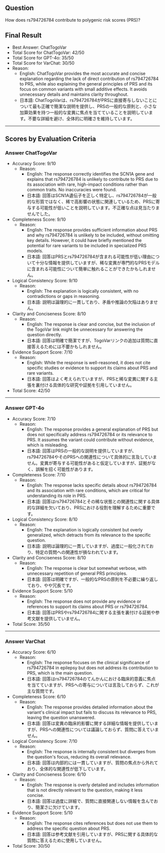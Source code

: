 ## Question

How does rs794726784 contribute to polygenic risk scores (PRS)?

## Final Result

- Best Answer: ChatTogoVar
- Total Score for ChatTogoVar: 42/50
- Total Score for GPT-4o: 35/50
- Total Score for VarChat: 30/50
- Reason:
  - English: ChatTogoVar provides the most accurate and concise explanation regarding the lack of direct contribution of rs794726784 to PRS, while also explaining the general principles of PRS and its focus on common variants with small additive effects. It avoids unnecessary details and maintains clarity throughout.
  - 日本語: ChatTogoVarは、rs794726784がPRSに直接寄与しないことについて最も正確で簡潔な説明を提供し、PRSの一般的な原則と、小さな加算効果を持つ一般的な変異に焦点を当てていることを説明しています。不要な詳細を避け、全体的に明確さを維持しています。

---

## Scores by Evaluation Criteria

### Answer ChatTogoVar
- Accuracy Score: 9/10
  - Reason: 
    - English: The response correctly identifies the SCN1A gene and explains that rs794726784 is unlikely to contribute to PRS due to its association with rare, high-impact conditions rather than common traits. No inaccuracies were found.
    - 日本語: 回答はSCN1A遺伝子を正しく特定し、rs794726784が一般的な形質ではなく、稀で高影響の状態に関連しているため、PRSに寄与する可能性が低いことを説明しています。不正確な点は見当たりませんでした。
- Completeness Score: 9/10
  - Reason: 
    - English: The response provides sufficient information about PRS and why rs794726784 is unlikely to be included, without omitting key details. However, it could have briefly mentioned the potential for rare variants to be included in specialized PRS models.
    - 日本語: 回答はPRSとrs794726784が含まれる可能性が低い理由について十分な情報を提供していますが、稀な変異が専門的なPRSモデルに含まれる可能性について簡単に触れることができたかもしれません。
- Logical Consistency Score: 9/10
  - Reason: 
    - English: The explanation is logically consistent, with no contradictions or gaps in reasoning.
    - 日本語: 説明は論理的に一貫しており、矛盾や推論の欠陥はありません。
- Clarity and Conciseness Score: 8/10
  - Reason: 
    - English: The response is clear and concise, but the inclusion of the TogoVar link might be unnecessary for answering the question directly.
    - 日本語: 回答は明確で簡潔ですが、TogoVarリンクの追加は質問に直接答えるためには不要かもしれません。
- Evidence Support Score: 7/10
  - Reason: 
    - English: While the response is well-reasoned, it does not cite specific studies or evidence to support its claims about PRS and rare variants.
    - 日本語: 回答はよく考えられていますが、PRSと稀な変異に関する主張を裏付ける具体的な研究や証拠を引用していません。
- Total Score: 42/50

---

### Answer GPT-4o
- Accuracy Score: 7/10
  - Reason: 
    - English: The response provides a general explanation of PRS but does not specifically address rs794726784 or its relevance to PRS. It assumes the variant could contribute without evidence, which is misleading.
    - 日本語: 回答はPRSの一般的な説明を提供していますが、rs794726784やそのPRSへの関連性について具体的に言及していません。変異が寄与する可能性があると仮定していますが、証拠がなく、誤解を招く可能性があります。
- Completeness Score: 7/10
  - Reason: 
    - English: The response lacks specific details about rs794726784 and its association with rare conditions, which are critical for understanding its role in PRS.
    - 日本語: 回答はrs794726784とその稀な状態との関連性に関する具体的な詳細を欠いており、PRSにおける役割を理解するために重要です。
- Logical Consistency Score: 8/10
  - Reason: 
    - English: The explanation is logically consistent but overly generalized, which detracts from its relevance to the specific question.
    - 日本語: 説明は論理的に一貫していますが、過度に一般化されており、特定の質問への関連性が損なわれています。
- Clarity and Conciseness Score: 8/10
  - Reason: 
    - English: The response is clear but somewhat verbose, with unnecessary repetition of general PRS principles.
    - 日本語: 回答は明確ですが、一般的なPRSの原則を不必要に繰り返しており、やや冗長です。
- Evidence Support Score: 5/10
  - Reason: 
    - English: The response does not provide any evidence or references to support its claims about PRS or rs794726784.
    - 日本語: 回答はPRSやrs794726784に関する主張を裏付ける証拠や参考文献を提供していません。
- Total Score: 35/50

---

### Answer VarChat
- Accuracy Score: 6/10
  - Reason: 
    - English: The response focuses on the clinical significance of rs794726784 in epilepsy but does not address its contribution to PRS, which is the main question.
    - 日本語: 回答はrs794726784のてんかんにおける臨床的意義に焦点を当てていますが、PRSへの寄与については言及しておらず、これが主な質問です。
- Completeness Score: 6/10
  - Reason: 
    - English: The response provides detailed information about the variant's clinical impact but fails to discuss its relevance to PRS, leaving the question unanswered.
    - 日本語: 回答は変異の臨床的影響に関する詳細な情報を提供していますが、PRSへの関連性については議論しておらず、質問に答えていません。
- Logical Consistency Score: 7/10
  - Reason: 
    - English: The response is internally consistent but diverges from the question's focus, reducing its overall relevance.
    - 日本語: 回答は内部的には一貫していますが、質問の焦点から外れており、全体的な関連性が低下しています。
- Clarity and Conciseness Score: 6/10
  - Reason: 
    - English: The response is overly detailed and includes information that is not directly relevant to the question, making it less concise.
    - 日本語: 回答は過度に詳細で、質問に直接関連しない情報を含んでおり、簡潔さに欠けています。
- Evidence Support Score: 5/10
  - Reason: 
    - English: The response cites references but does not use them to address the specific question about PRS.
    - 日本語: 回答は参考文献を引用していますが、PRSに関する具体的な質問に答えるために使用していません。
- Total Score: 30/50